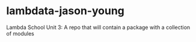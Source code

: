 # lambdata-jason-young
Lambda School Unit 3: A repo that will contain a package with a collection of modules
